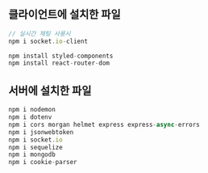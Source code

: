 ## **클라이언트에 설치한 파일**

```jsx
// 실시간 채팅 사용시
npm i socket.io-client

npm install styled-components
npm install react-router-dom
```

## **서버에 설치한 파일**

```jsx
npm i nodemon
npm i dotenv
npm i cors morgan helmet express express-async-errors
npm i jsonwebtoken
npm i socket.io
npm i sequelize
npm i mongodb
npm i cookie-parser
```

